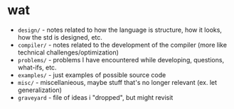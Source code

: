 # wat

- `design/` - notes related to how the language is structure, how it looks, how the std is designed, etc.
- `compiler/` - notes related to the development of the compiler (more like technical challenges/optimization)
- `problems/` - problems I have encountered while developing, questions, what-ifs, etc.
- `examples/` - just examples of possible source code
- `misc/` - miscellanieous, maybe stuff that's no longer relevant (ex. let generalization)
- `graveyard` - file of ideas i "dropped", but might revisit
